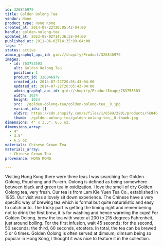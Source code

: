 ```yaml
---
id: 326846979
title: Golden Oolong Tea
vendor: None
product_type: Hong Kong
created_at: 2014-07-22T20:05:42-04:00
handle: golden-oolong-tea
updated_at: 2023-08-02T14:36:38-04:00
published_at: 2011-06-02T14:35:00-04:00
tags: ""
status: active
admin_graphql_api_id: gid://shopify/Product/326846979
images:
  - id: 763753503
    alt: Golden Oolong Tea
    position: 1
    product_id: 326846979
    created_at: 2014-07-22T20:05:43-04:00
    updated_at: 2014-07-22T20:05:43-04:00
    admin_graphql_api_id: gid://shopify/ProductImage/763753503
    width: 1024
    height: 1024
    src: ./golden-oolong-tea/golden-oolong-tea__0.jpg
    variant_ids: []
    oldSrc: https://cdn.shopify.com/s/files/1/0589/2901/products/hk046.jpeg?v=1406073943
    thumb: ./golden-oolong-tea/golden-oolong-tea__0-thumb.jpg
dimensions: 4" x 3.5", 6.5 oz.
dimensions_array:
  - 4"
  - 3.5"
  - 6.5 oz.
materials: Chinese Grown Tea
materials_array:
  - Chinese Grown Tea
provenance: HONG KONG

---
```


Visiting Hong Kong there were three teas I was searching for: Golden Oolong, Pouchong and Pu-erh. Oolong is defined as being somewhere between black and green tea in oxidization. I love the smell of dry Golden Oolong tea, very fresh. Our tea is from Lam Kie Yuen Tea Co., established in 1955. Our visit was a lovely sit down experience. The Chinese have a very specific way of brewing tea which is formal but quite naturalistic and easy to catch onto. The tricky part is getting the timing right and remembering not to drink the first brew, it is for washing and hence warming the cups! For Golden Oolong, brew the tea with water at 200 to 215 degrees Fahrenheit, just around boiling. For the first infusion, wait 45 seconds; for the second, 50 seconds; the third, 60 seconds, etcetera. In total, the tea can be brewed 5 or 6 times. Golden Oolong is often served at dimsum; dimsum being so popular in Hong Kong, I thought it was nice to feature it in the collection.